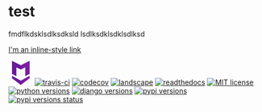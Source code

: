 # test
fmdflkdsklsdlksdksld
lsdlksdklsdklsdlksd



[I'm an inline-style link](https://www.google.com)

[![alt text](https://github.com/adam-p/markdown-here/raw/master/src/common/images/icon48.png)](https://www.google.com)
[![travis-ci](https://img.shields.io/travis/dgk/django-business-logic/master.svg)](http://travis-ci.org/dgk/django-business-logic?branch=master)
[![codecov](https://img.shields.io/codecov/c/github/dgk/django-business-logic.svg)](https://codecov.io/gh/dgk/django-business-logic)
[![landscape](https://landscape.io/github/dgk/django-business-logic/master/landscape.svg?style=flat)](https://landscape.io/github/dgk/django-business-logic)
[![readthedocs](https://readthedocs.org/projects/django-business-logic/badge/?version=latest)](https://django-business-logic.readthedocs.org/)
[![MIT license](https://img.shields.io/pypi/l/django-business-logic.svg)](https://django-business-logic.readthedocs.io/en/latest/license.html)
[![python versions](https://img.shields.io/pypi/pyversions/django-business-logic.svg)](https://pypi.org/project/django-business-logic/)
[![django versions](https://img.shields.io/pypi/djversions/django-business-logic.svg)](https://pypi.org/project/django-business-logic/)
[![pypi versions](https://img.shields.io/pypi/v/django-business-logic.svg)](https://pypi.org/project/django-business-logic/)
[![pypi versions status](https://img.shields.io/pypi/status/django-business-logic.svg)](https://pypi.org/project/django-business-logic/)
